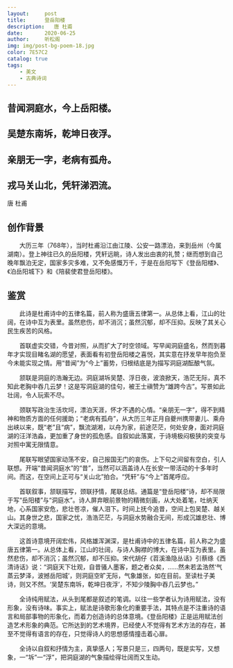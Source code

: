```yaml
---
layout:     post
title:      登岳阳楼
description:   唐 杜甫
date:       2020-06-25
author:     听松阁
img: img/post-bg-poem-18.jpg
color: 7E57C2
catalog: true
tags:
    - 美文
    - 古典诗词
---
```


## 昔闻洞庭水，今上岳阳楼。

## 吴楚东南坼，乾坤日夜浮。

## 亲朋无一字，老病有孤舟。

## 戎马关山北，凭轩涕泗流。


唐 杜甫


## 创作背景

　　大历三年（768年），当时杜甫沿江由江陵、公安一路漂泊，来到岳州（今属湖南）。登上神往已久的岳阳楼，凭轩远眺，诗人发出由衷的礼赞；继而想到自己晚年飘泊无定，国家多灾多难，又不免感慨万千，于是在岳阳写下《登岳阳楼》、《泊岳阳城下》和《陪裴使君登岳阳楼》。





## 鉴赏



　　此诗是杜甫诗中的五律名篇，前人称为盛唐五律第一。从总体上看，江山的壮阔，在诗中互为表里。虽然悲伤，却不消沉；虽然沉郁，却不压抑。反映了其关心民生疾苦的风格。



　　首联虚实交错，今昔对照，从而扩大了时空领域。写早闻洞庭盛名，然而到暮年才实现目睹名湖的愿望，表面看有初登岳阳楼之喜悦，其实意在抒发早年抱负至今未能实现之情。用“昔闻”为“今上”蓄势，归根结底是为描写洞庭湖酝酿气氛。



　　颔联是洞庭的浩瀚无边。洞庭湖坼吴楚、浮日夜，波浪掀天，浩茫无际，真不知此老胸中吞几云梦！这是写洞庭湖的佳句，被王士禛赞为“雄跨今古”。写景如此壮阔，令人玩索不尽。



　　颈联写政治生活坎坷，漂泊天涯，怀才不遇的心情。“亲朋无一字”，得不到精神和物质方面的任何援助；“老病有孤舟”，从大历三年正月自夔州携带妻儿、乘舟出峡以来，既“老”且“病”，飘流湖湘，以舟为家，前途茫茫，何处安身，面对洞庭湖的汪洋浩淼，更加重了身世的孤危感。自叙如此落寞，于诗境极闷极狭的突变与对照中寓无限情意。



　　尾联写眼望国家动荡不安，自己报国无门的哀伤。上下句之间留有空白，引人联想。开端“昔闻洞庭水”的“昔”，当然可以涵盖诗人在长安一带活动的十多年时间。而这，在空间上正可与“关山北”拍合。“凭轩”与“今上”首尾呼应。



　　首联叙事，颔联描写，颈联抒情，尾联总结。通篇是“登岳阳楼”诗，却不局限于写“岳阳楼”与“洞庭水”。诗人屏弃眼前景物的精微刻画，从大处着笔，吐纳天地，心系国家安危，悲壮苍凉，催人泪下。时间上抚今追昔，空间上包吴楚、越关山。其身世之悲，国家之忧，浩浩茫茫，与洞庭水势融合无间，形成沉雄悲壮、博大深远的意境。



　　这首诗意境开阔宏伟，风格雄浑渊深，是杜甫诗中的五律名篇，前人称之为盛唐五律第一。从总体上看，江山的壮阔，与诗人胸襟的博大，在诗中互为表里。虽然悲伤，却不消沉；虽然沉郁，却不压抑。宋代胡仔《苕溪渔隐丛话》引蔡绦《西清诗话》说：“洞庭天下壮观，自昔骚人墨客，题之者众矣，……然未若孟浩然‘气蒸云梦泽，波撼岳阳城’，则洞庭空旷无际，气象雄张，如在目前。至读杜子美诗，则又不然。‘吴楚东南坼，乾坤日夜浮’，不知少陵胸中吞几云梦也。”



　　全诗纯用赋法，从头到尾都是叙述的笔调。以往一些学者认为诗用赋法，没有形象，没有诗味。事实上，赋法是诗歌形象化的重要手法，其特点是不注重诗的语言和局部事物的形象化，而着力创造诗的总体意境。《登岳阳楼》正是运用赋法创造艺术形象的典范。它所达到的艺术境界，已经使人不觉得有艺术方法的存在，甚至不觉得有语言的存在，只觉得诗人的思想感情撞击着心扉。



　　全诗以自叙和抒情为主，真挚感人；写景只是三，四两句，既是实写，又想象，一“坼”一“浮”，把洞庭湖的气象描绘得壮阔而又生动。
